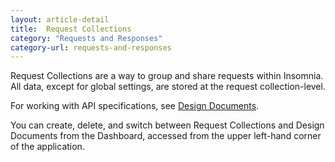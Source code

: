 ```yaml
---
layout: article-detail
title:  Request Collections
category: "Requests and Responses"
category-url: requests-and-responses
---
```


Request Collections are a way to group and share requests within Insomnia. All data, except for global settings, are stored at the request collection-level.

For working with API specifications, see [Design Documents](/insomnia/design-documents).

You can create, delete, and switch between Request Collections and Design Documents from the Dashboard, accessed from the upper left-hand corner of the application.
